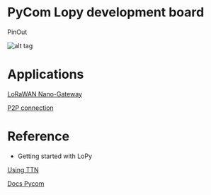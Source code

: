# PyCom Lopy development board

PinOut

![alt tag](http://www.pighixxx.com/test/wp-content/uploads/2016/11/lopy_v01_3_pinout_rc.png)

# Applications

[LoRaWAN Nano-Gateway](https://docs.pycom.io/chapter/tutorials/lopy/lorawan-nano-gateway.html)

[P2P connection](https://docs.pycom.io/chapter/tutorials/lopy/lopy-lopy.html)

# Reference

- Getting started with LoPy

[Using TTN](https://github.com/ttn-liv/devices/wiki/Getting-started-with-the-PyCom-LoPy)

[Docs Pycom](https://docs.pycom.io/)
